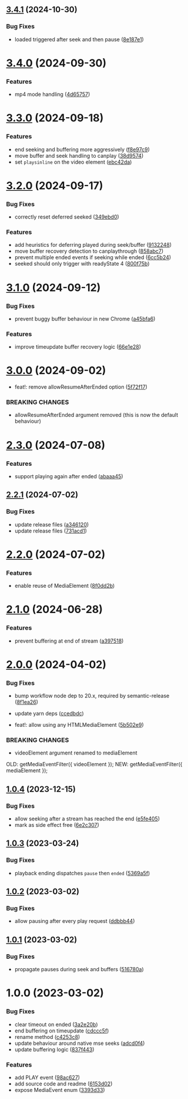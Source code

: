 ## [3.4.1](https://github.com/Eyevinn/media-event-filter/compare/v3.4.0...v3.4.1) (2024-10-30)


### Bug Fixes

* loaded triggered after seek and then pause ([8e187e1](https://github.com/Eyevinn/media-event-filter/commit/8e187e11e778438274b59591186e4327cfae28f8))

# [3.4.0](https://github.com/Eyevinn/media-event-filter/compare/v3.3.0...v3.4.0) (2024-09-30)


### Features

* mp4 mode handling ([4d65757](https://github.com/Eyevinn/media-event-filter/commit/4d65757368d5371461ba52987a70d70b37b52c8a))

# [3.3.0](https://github.com/Eyevinn/media-event-filter/compare/v3.2.0...v3.3.0) (2024-09-18)


### Features

* end seeking and buffering more aggressively ([f8e97c9](https://github.com/Eyevinn/media-event-filter/commit/f8e97c9c9fc885aaf71bde6db48fe4f06cba0cbf))
* move buffer and seek handling to canplay ([38d9574](https://github.com/Eyevinn/media-event-filter/commit/38d957456b2c4c22870a20bb809abcda07fbfd45))
* set `playsinline` on the video element ([ebc42da](https://github.com/Eyevinn/media-event-filter/commit/ebc42da28f4d201b9644d6752493d9ba5717faee))

# [3.2.0](https://github.com/Eyevinn/media-event-filter/compare/v3.1.0...v3.2.0) (2024-09-17)


### Bug Fixes

* correctly reset deferred seeked ([349ebd0](https://github.com/Eyevinn/media-event-filter/commit/349ebd0b47e9c1ae25edc48cadf22b03c99ba109))


### Features

* add heuristics for deferring played during seek/buffer ([9132248](https://github.com/Eyevinn/media-event-filter/commit/9132248a753fc002ad17cd5974fc70b8fa521d5e))
* move buffer recovery detection to canplaythrough ([858abc7](https://github.com/Eyevinn/media-event-filter/commit/858abc72e186629dcbe1ac4ac7bb012dc8ebd4eb))
* prevent multiple ended events if seeking while ended ([6cc5b24](https://github.com/Eyevinn/media-event-filter/commit/6cc5b245e20cfd0732562a58519efea35a99112a))
* seeked should only trigger with readyState 4 ([800f75b](https://github.com/Eyevinn/media-event-filter/commit/800f75bac1a806234cec5a3829ccc377d5b94ca8))

# [3.1.0](https://github.com/Eyevinn/media-event-filter/compare/v3.0.0...v3.1.0) (2024-09-12)


### Bug Fixes

* prevent buggy buffer behaviour in new Chrome ([a45bfa6](https://github.com/Eyevinn/media-event-filter/commit/a45bfa68b5ee37b8aed6f52c59e16396803c01dd))


### Features

* improve timeupdate buffer recovery logic ([66e1e28](https://github.com/Eyevinn/media-event-filter/commit/66e1e2877a59bb4ccfbca837a2a978dc10ccd0b6))

# [3.0.0](https://github.com/Eyevinn/media-event-filter/compare/v2.3.0...v3.0.0) (2024-09-02)


* feat!: remove allowResumeAfterEnded option ([5f72f17](https://github.com/Eyevinn/media-event-filter/commit/5f72f17e72dbf591893c5155274a8fee3ec10566))


### BREAKING CHANGES

* allowResumeAfterEnded argument removed (this is now
the default behaviour)

# [2.3.0](https://github.com/Eyevinn/media-event-filter/compare/v2.2.1...v2.3.0) (2024-07-08)


### Features

* support playing again after ended ([abaaa45](https://github.com/Eyevinn/media-event-filter/commit/abaaa45e7fd8e85111ecb1262ff00f4e112ab650))

## [2.2.1](https://github.com/Eyevinn/media-event-filter/compare/v2.2.0...v2.2.1) (2024-07-02)


### Bug Fixes

* update release files ([a346120](https://github.com/Eyevinn/media-event-filter/commit/a3461202dd5bc0241f714bacfd248e8fc7760584))
* update release files ([731acd1](https://github.com/Eyevinn/media-event-filter/commit/731acd1c8ccd8349b1a1c1406cc5833488df8e41))

# [2.2.0](https://github.com/Eyevinn/media-event-filter/compare/v2.1.0...v2.2.0) (2024-07-02)


### Features

* enable reuse of MediaElement ([8f0dd2b](https://github.com/Eyevinn/media-event-filter/commit/8f0dd2b8df0ebcec5417e9b99b9a870881578bfc))

# [2.1.0](https://github.com/Eyevinn/media-event-filter/compare/v2.0.0...v2.1.0) (2024-06-28)


### Features

* prevent buffering at end of stream ([a397518](https://github.com/Eyevinn/media-event-filter/commit/a39751843a62c9d9019c48643400e50cbd49c921))

# [2.0.0](https://github.com/Eyevinn/media-event-filter/compare/v1.0.4...v2.0.0) (2024-04-02)


### Bug Fixes

* bump workflow node dep to 20.x, required by semantic-release ([8f1ea26](https://github.com/Eyevinn/media-event-filter/commit/8f1ea26bea40e38a9966072db2f3d9a224d400c3))
* update yarn deps ([ccedbdc](https://github.com/Eyevinn/media-event-filter/commit/ccedbdc0951fb831b8dc30f63e45553aa3729be8))


* feat!: allow using any HTMLMediaElement ([5b502e9](https://github.com/Eyevinn/media-event-filter/commit/5b502e9f17dccba03606b47a32b929bdc2395d93))


### BREAKING CHANGES

* videoElement argument renamed to mediaElement

OLD: getMediaEventFilter({ videoElement });
NEW: getMediaEventFilter({ mediaElement });

## [1.0.4](https://github.com/Eyevinn/media-event-filter/compare/v1.0.3...v1.0.4) (2023-12-15)


### Bug Fixes

* allow seeking after a stream has reached the end ([e5fe405](https://github.com/Eyevinn/media-event-filter/commit/e5fe405cd1319c8f696cd0c85f711cccf8e634c3))
* mark as side effect free ([6e2c307](https://github.com/Eyevinn/media-event-filter/commit/6e2c307062a29aafed37a0c6ef46c6fa5af950cb))

## [1.0.3](https://github.com/Eyevinn/media-event-filter/compare/v1.0.2...v1.0.3) (2023-03-24)


### Bug Fixes

* playback ending dispatches `pause` then `ended` ([5369a5f](https://github.com/Eyevinn/media-event-filter/commit/5369a5fbc646f204a361aa4f36cfecec8dfe1d24))

## [1.0.2](https://github.com/Eyevinn/media-event-filter/compare/v1.0.1...v1.0.2) (2023-03-02)


### Bug Fixes

* allow pausing after every play request ([ddbbb44](https://github.com/Eyevinn/media-event-filter/commit/ddbbb44b02cd6322426e5e2ffaa44d4d4847f800))

## [1.0.1](https://github.com/Eyevinn/media-event-filter/compare/v1.0.0...v1.0.1) (2023-03-02)


### Bug Fixes

* propagate pauses during seek and buffers ([516780a](https://github.com/Eyevinn/media-event-filter/commit/516780a125fc70f6cec4a5a4205aa850f89313cc))

# 1.0.0 (2023-03-02)


### Bug Fixes

* clear timeout on ended ([3a2e20b](https://github.com/Eyevinn/media-event-filter/commit/3a2e20b66e07b0f84b306b0d774c73a0991a1a7f))
* end buffering on timeupdate ([cdccc5f](https://github.com/Eyevinn/media-event-filter/commit/cdccc5f63da906c58b72428af093f7443094e4f0))
* rename method ([c4253c8](https://github.com/Eyevinn/media-event-filter/commit/c4253c8a90c9e8184477d9bea026d66d79a9ad77))
* update behaviour around native mse seeks ([adcd0f4](https://github.com/Eyevinn/media-event-filter/commit/adcd0f48063cd5249c6ffc0bd32d2caf5d31e83f))
* update buffering logic ([837f443](https://github.com/Eyevinn/media-event-filter/commit/837f44354d8ec82cccfde2c9822e17dde4e2e7dd))


### Features

* add PLAY event ([98ac627](https://github.com/Eyevinn/media-event-filter/commit/98ac6271b5cdd4a7884fbf45b8f0fc371abe1d33))
* add source code and readme ([6153d02](https://github.com/Eyevinn/media-event-filter/commit/6153d02b3736a6d30735bd04e31717cfae4d9920))
* expose MediaEvent enum ([3393d33](https://github.com/Eyevinn/media-event-filter/commit/3393d339bf20d97f4bd1a5d23e86794c03823b99))
